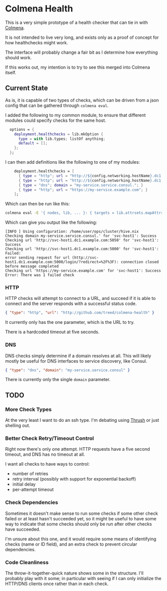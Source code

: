 # Colmena Health

This is a very simple prototype of a health checker that can tie in with [Colmena](https://github.com/zhaofengli/colmena).

It is not intended to live very long, and exists only as a proof of concept for how healthchecks might work.

The interface will probably change a fair bit as I determine how everything should work.

If this works out, my intention is to try to see this merged into Colmena itself.

## Current State

As is, it is capable of two types of checks, which can be driven from a json config that can be gathered through `colmena eval`.

I added the following to my common module, to ensure that different modules could specify checks for the same host.


```nix
  options = {
    deployment.healthchecks = lib.mkOption {
      type = with lib.types; listOf anything;
      default = [];
    };
  };
```

I can then add definitions like the following to one of my modules:


```nix
    deployment.healthchecks = [
      { type = "http"; url = "http://${config.networking.hostName}.dc1.example.com:5050"; }
      { type = "http"; url = "http://${config.networking.hostName}.dc1.example.com:${toString config.services.my-service.port}"; }
      { type = "dns"; domain = "my-service.service.consul."; }
      { type = "http"; url = "https://my-service.example.com"; }
    ];
```

Which can then be run like this:

```sh
colmena eval -E '{ nodes, lib, ... }: { targets = lib.attrsets.mapAttrs (k: v: v.config.deployment.healthchecks) nodes; }' | colmena-health --on svc-host1 -
```

Which can give you output like the following:

```
[INFO ] Using configuration: /home/user/ops/cluster/hive.nix
Checking domain my-service.service.consul.' for 'svc-host1': Success
Checking url 'http://svc-host1.dc1.example.com:5050' for 'svc-host1': Success
Checking url 'http://svc-host1.dc1.example.com:5000' for 'svc-host1': Failed:
error sending request for url (http://svc-host1.dc1.example.com:5000/login/?redirect=%2F%3F): connection closed before message completed
Checking url 'https://my-service.example.com' for 'svc-host1': Success
Error: There was 1 failed check
```

### HTTP

HTTP checks will attempt to connect to a URL, and succeed if it is able to connect and the server responds with a successful status code.

```json
{ "type": "http", "url": "http://github.com/treed/colmena-health" }
```

It currently only has the one parameter, which is the URL to try.

There is a hardcoded timeout at five seconds.

### DNS

DNS checks simply determine if a domain resolves at all. This will likely mostly be useful for DNS interfaces to service discovery, like Consul.

```json
{ "type": "dns", "domain": "my-service.service.consul" }
```

There is currently only the single `domain` parameter.

## TODO

### More Check Types

At the very least I want to do an ssh type. I'm debating using [Thrush](https://docs.rs/thrussh/latest/thrussh/) or just shelling out.

### Better Check Retry/Timeout Control

Right now there's only one attempt. HTTP requests have a five second timeout, and DNS has no timeout at all.

I want all checks to have ways to control:

- number of retries
- retry interval (possibly with support for exponential backoff)
- initial delay
- per-attempt timeout

### Check Dependencies

Sometimes it doesn't make sense to run some checks if some other check failed or at least hasn't succeeded yet, so it might be useful to have some way to indicate that some checks should only be run after other checks have succeeded.

I'm unsure about this one, and it would require some means of identifying checks (name or ID field), and an extra check to prevent circular dependencies.

### Code Cleanliness

The throw-it-together-quick nature shows some in the structure. I'll probably play with it some; in particular with seeing if I can only initialize the HTTP/DNS clients once rather than in each check.
